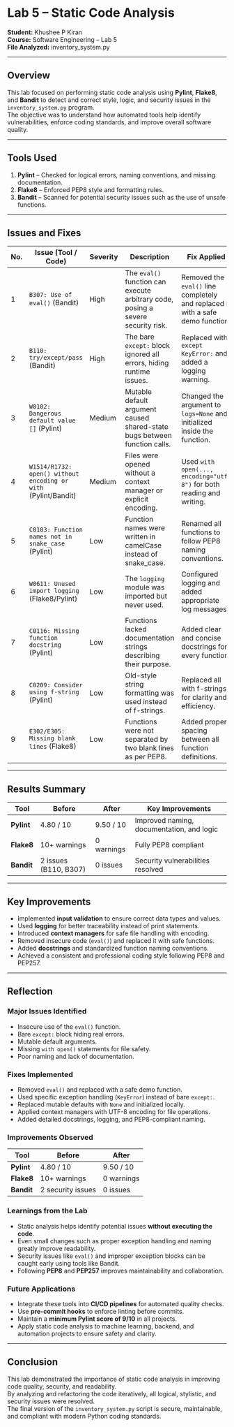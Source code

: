 # Lab 5 – Static Code Analysis
**Student:** Khushee P Kiran  
**Course:** Software Engineering – Lab 5  
**File Analyzed:** inventory_system.py  

---

## Overview
This lab focused on performing static code analysis using **Pylint**, **Flake8**, and **Bandit** to detect and correct style, logic, and security issues in the `inventory_system.py` program.  
The objective was to understand how automated tools help identify vulnerabilities, enforce coding standards, and improve overall software quality.

---

## Tools Used
1. **Pylint** – Checked for logical errors, naming conventions, and missing documentation.  
2. **Flake8** – Enforced PEP8 style and formatting rules.  
3. **Bandit** – Scanned for potential security issues such as the use of unsafe functions.

---

## Issues and Fixes

| No. | Issue (Tool / Code) | Severity | Description | Fix Applied | Status |
|-----|----------------------|-----------|--------------|--------------|---------|
| 1 | `B307: Use of eval()` (Bandit) | High | The `eval()` function can execute arbitrary code, posing a severe security risk. | Removed the `eval()` line completely and replaced it with a safe demo function. | Fixed |
| 2 | `B110: try/except/pass` (Bandit) | High | The bare `except:` block ignored all errors, hiding runtime issues. | Replaced with `except KeyError:` and added a logging warning. | Fixed |
| 3 | `W0102: Dangerous default value []` (Pylint) | Medium | Mutable default argument caused shared-state bugs between function calls. | Changed the argument to `logs=None` and initialized inside the function. | Fixed |
| 4 | `W1514/R1732: open() without encoding or with` (Pylint/Bandit) | Medium | Files were opened without a context manager or explicit encoding. | Used `with open(..., encoding="utf-8")` for both reading and writing. | Fixed |
| 5 | `C0103: Function names not in snake_case` (Pylint) | Low | Function names were written in camelCase instead of snake_case. | Renamed all functions to follow PEP8 naming conventions. | Fixed |
| 6 | `W0611: Unused import logging` (Flake8/Pylint) | Low | The `logging` module was imported but never used. | Configured logging and added appropriate log messages. | Fixed |
| 7 | `C0116: Missing function docstring` (Pylint) | Low | Functions lacked documentation strings describing their purpose. | Added clear and concise docstrings for every function. | Fixed |
| 8 | `C0209: Consider using f-string` (Pylint) | Low | Old-style string formatting was used instead of f-strings. | Replaced all with f-strings for clarity and efficiency. | Fixed |
| 9 | `E302/E305: Missing blank lines` (Flake8) | Low | Functions were not separated by two blank lines as per PEP8. | Added proper spacing between all function definitions. | Fixed |

---

## Results Summary

| Tool | Before | After | Key Improvements |
|------|---------|--------|------------------|
| **Pylint** | 4.80 / 10 | 9.50 / 10 | Improved naming, documentation, and logic |
| **Flake8** | 10+ warnings | 0 warnings | Fully PEP8 compliant |
| **Bandit** | 2 issues (B110, B307) | 0 issues | Security vulnerabilities resolved |

---

## Key Improvements
- Implemented **input validation** to ensure correct data types and values.  
- Used **logging** for better traceability instead of print statements.  
- Introduced **context managers** for safe file handling with encoding.  
- Removed insecure code (`eval()`) and replaced it with safe functions.  
- Added **docstrings** and standardized function naming conventions.  
- Achieved a consistent and professional coding style following PEP8 and PEP257.

---

## Reflection

### Major Issues Identified
- Insecure use of the `eval()` function.  
- Bare `except:` block hiding real errors.  
- Mutable default arguments.  
- Missing `with open()` statements for file safety.  
- Poor naming and lack of documentation.

### Fixes Implemented
- Removed `eval()` and replaced with a safe demo function.  
- Used specific exception handling (`KeyError`) instead of bare `except:`.  
- Replaced mutable defaults with `None` and initialized locally.  
- Applied context managers with UTF-8 encoding for file operations.  
- Added detailed docstrings, logging, and PEP8-compliant naming.

### Improvements Observed

| Tool | Before | After |
|------|---------|--------|
| **Pylint** | 4.80 / 10 | 9.50 / 10 |
| **Flake8** | 10+ warnings | 0 warnings |
| **Bandit** | 2 security issues | 0 issues |

### Learnings from the Lab
- Static analysis helps identify potential issues **without executing the code**.  
- Even small changes such as proper exception handling and naming greatly improve readability.  
- Security issues like `eval()` and improper exception blocks can be caught early using tools like Bandit.  
- Following **PEP8** and **PEP257** improves maintainability and collaboration.

### Future Applications
- Integrate these tools into **CI/CD pipelines** for automated quality checks.  
- Use **pre-commit hooks** to enforce linting before commits.  
- Maintain a **minimum Pylint score of 9/10** in all projects.  
- Apply static code analysis to machine learning, backend, and automation projects to ensure safety and clarity.

---

## Conclusion
This lab demonstrated the importance of static code analysis in improving code quality, security, and readability.  
By analyzing and refactoring the code iteratively, all logical, stylistic, and security issues were resolved.  
The final version of the `inventory_system.py` script is secure, maintainable, and compliant with modern Python coding standards.
